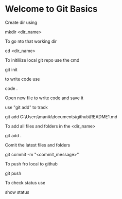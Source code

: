 # Welcome to Git Basics

Create dir using

mkdir <dir_name>

To go nto that working dir

cd <dir_name>

To initiliize local git repo use the cmd

git init

to write code use

code .

Open new file to write code and save it

use "git add" to track

git add C:\Users\manik\documents\github\README1.md

To add all files and folders in the <dir_name>

git add .  

Comit the latest files and folders

git commit -m "<commit_message>"

To push fro local to github

git push

To check status use

show status